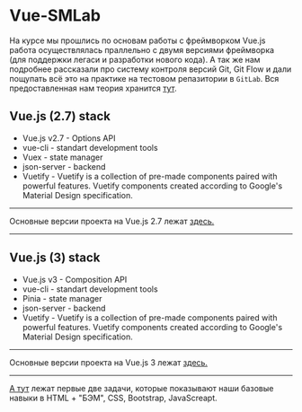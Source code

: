 # Vue-SMLab

На курсе мы прошлись по основам работы с фреймворком Vue.js работа осуществлялась праллельно с двумя версиями фреймворка (для поддержки легаси и разработки нового кода). А так же нам подробнее рассказали про систему контроля версий Git, Git Flow и дали пощупать всё это на практике на тестовом репазитории в `GitLab`. Вся предоставленная нам теория хранится [тут](https://github.com/mattakvshi/Vue-SMLab/tree/master/Theory). 

## Vue.js (2.7) stack
- Vue.js v2.7  - Options API
- vue-cli - standart development tools
- Vuex - state manager
- json-server - backend
- Vuetify - Vuetify is a collection of pre-made components paired with powerful features. Vuetify components created according to Google's Material Design specification.
---

Основные версии проекта на Vue.js 2.7 лежат [здесь.](https://github.com/mattakvshi/Vue-SMLab/tree/master/Vue2Train)

---

## Vue.js (3) stack
- Vue.js v3 - Composition API
- vue-cli - standart development tools
- Pinia - state manager
- json-server - backend
- Vuetify - Vuetify is a collection of pre-made components paired with powerful features. Vuetify components created according to Google's Material Design specification.
---

Основные версии проекта на Vue.js 3 лежат [здесь.](https://github.com/mattakvshi/Vue-SMLab/tree/master/Vue3Train)

---
[А тут](https://github.com/mattakvshi/Vue-SMLab/tree/master/Task1-2) лежат первые две задачи, которые показывают наши базовые навыки в HTML + "БЭМ", CSS, Bootstrap, JavaScreapt.
